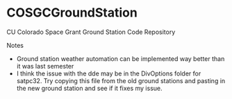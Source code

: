 # COSGCGroundStation
CU Colorado Space Grant Ground Station Code Repository

Notes
- Ground station weather automation can be implemented way better than it was last semester
- I think the issue with the dde may be in the DivOptions folder for satpc32. Try copying this file from the old ground stations and pasting in the new ground station and see if it fixes my issue.
